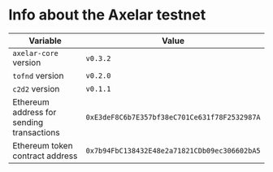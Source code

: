 # Info about the Axelar testnet

Variable  | Value
------------- | -------------
`axelar-core` version | `v0.3.2`
`tofnd` version | `v0.2.0`
`c2d2` version | `v0.1.1`
Ethereum address for sending transactions | `0xE3deF8C6b7E357bf38eC701Ce631f78F2532987A`
Ethereum token contract address | `0x7b94FbC138432E48e2a71821CDb09ec306602bA5`
